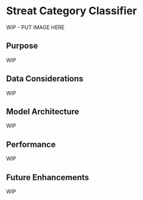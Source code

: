 # Streat Category Classifier

WIP - PUT IMAGE HERE

## Purpose  

WIP

## Data Considerations

WIP

## Model Architecture

WIP

## Performance

WIP

## Future Enhancements

WIP
